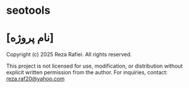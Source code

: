 # seotools
# [نام پروژه]
Copyright (c) 2025 Reza Rafiei. All rights reserved.

This project is not licensed for use, modification, or distribution without explicit written permission from the author.
For inquiries, contact: reza.raf20@yahoo.com
